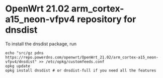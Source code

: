 OpenWrt 21.02 arm_cortex-a15_neon-vfpv4 repository for dnsdist
========

To install the dnsdist package, run

```
echo "src/gz pdns https://repo.powerdns.com/openwrt/OpenWrt_21.02/arm_cortex-a15_neon-vfpv4/dnsdist" >> /etc/opkg/customfeeds.conf
opkg update
opkg install dnsdist # or dnsdist-full if you need all the features
```
